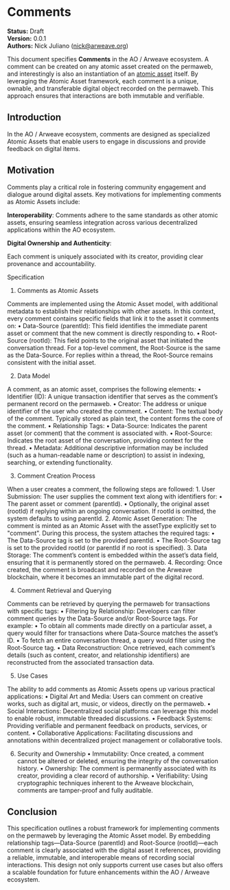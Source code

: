 # Comments

**Status:** Draft  
**Version:** 0.0.1  
**Authors:** Nick Juliano (nick@arweave.org)

This document specifies **Comments** in the AO / Arweave ecosystem. A comment can be created on any atomic asset created on the permaweb, and interestingly is also an instantiation of an [atomic asset](./spec-atomic-assets.md) itself. By leveraging the Atomic Asset framework, each comment is a unique, ownable, and transferable digital object recorded on the permaweb. This approach ensures that interactions are both immutable and verifiable.

## Introduction

In the AO / Arweave ecosystem, comments are designed as specialized Atomic Assets that enable users to engage in discussions and provide feedback on digital items.

## Motivation

Comments play a critical role in fostering community engagement and dialogue around digital assets. Key motivations for implementing comments as Atomic Assets include:

**Interoperability**:
Comments adhere to the same standards as other atomic assets, ensuring seamless integration across various decentralized applications within the AO ecosystem.

**Digital Ownership and Authenticity**:

Each comment is uniquely associated with its creator, providing clear provenance and accountability.

Specification

1. Comments as Atomic Assets

Comments are implemented using the Atomic Asset model, with additional metadata to establish their relationships with other assets. In this context, every comment contains specific fields that link it to the asset it comments on:
• Data-Source (parentId):
This field identifies the immediate parent asset or comment that the new comment is directly responding to.
• Root-Source (rootId):
This field points to the original asset that initiated the conversation thread. For a top-level comment, the Root-Source is the same as the Data-Source. For replies within a thread, the Root-Source remains consistent with the initial asset.

2. Data Model

A comment, as an atomic asset, comprises the following elements:
• Identifier (ID):
A unique transaction identifier that serves as the comment’s permanent record on the permaweb.
• Creator:
The address or unique identifier of the user who created the comment.
• Content:
The textual body of the comment. Typically stored as plain text, the content forms the core of the comment.
• Relationship Tags:
• Data-Source:
Indicates the parent asset (or comment) that the comment is associated with.
• Root-Source:
Indicates the root asset of the conversation, providing context for the thread.
• Metadata:
Additional descriptive information may be included (such as a human-readable name or description) to assist in indexing, searching, or extending functionality.

3. Comment Creation Process

When a user creates a comment, the following steps are followed: 1. User Submission:
The user supplies the comment text along with identifiers for:
• The parent asset or comment (parentId).
• Optionally, the original asset (rootId) if replying within an ongoing conversation. If rootId is omitted, the system defaults to using parentId. 2. Atomic Asset Generation:
The comment is minted as an Atomic Asset with the assetType explicitly set to "comment". During this process, the system attaches the required tags:
• The Data-Source tag is set to the provided parentId.
• The Root-Source tag is set to the provided rootId (or parentId if no root is specified). 3. Data Storage:
The comment’s content is embedded within the asset’s data field, ensuring that it is permanently stored on the permaweb. 4. Recording:
Once created, the comment is broadcast and recorded on the Arweave blockchain, where it becomes an immutable part of the digital record.

4. Comment Retrieval and Querying

Comments can be retrieved by querying the permaweb for transactions with specific tags:
• Filtering by Relationship:
Developers can filter comment queries by the Data-Source and/or Root-Source tags. For example:
• To obtain all comments made directly on a particular asset, a query would filter for transactions where Data-Source matches the asset’s ID.
• To fetch an entire conversation thread, a query would filter using the Root-Source tag.
• Data Reconstruction:
Once retrieved, each comment’s details (such as content, creator, and relationship identifiers) are reconstructed from the associated transaction data.

5. Use Cases

The ability to add comments as Atomic Assets opens up various practical applications:
• Digital Art and Media:
Users can comment on creative works, such as digital art, music, or videos, directly on the permaweb.
• Social Interactions:
Decentralized social platforms can leverage this model to enable robust, immutable threaded discussions.
• Feedback Systems:
Providing verifiable and permanent feedback on products, services, or content.
• Collaborative Applications:
Facilitating discussions and annotations within decentralized project management or collaborative tools.

6. Security and Ownership
   • Immutability:
   Once created, a comment cannot be altered or deleted, ensuring the integrity of the conversation history.
   • Ownership:
   The comment is permanently associated with its creator, providing a clear record of authorship.
   • Verifiability:
   Using cryptographic techniques inherent to the Arweave blockchain, comments are tamper-proof and fully auditable.

## Conclusion

This specification outlines a robust framework for implementing comments on the permaweb by leveraging the Atomic Asset model. By embedding relationship tags—Data-Source (parentId) and Root-Source (rootId)—each comment is clearly associated with the digital asset it references, providing a reliable, immutable, and interoperable means of recording social interactions. This design not only supports current use cases but also offers a scalable foundation for future enhancements within the AO / Arweave ecosystem.
